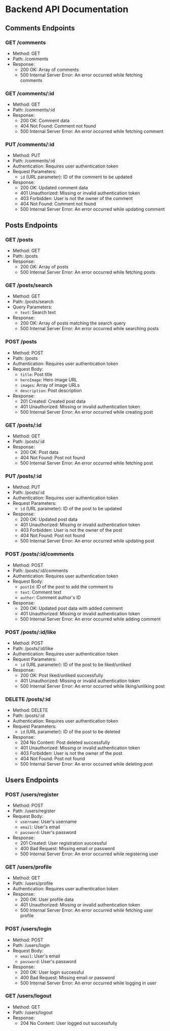 # Backend API Documentation

## Comments Endpoints

### GET /comments

- Method: GET
- Path: /comments
- Response:
  - 200 OK: Array of comments
  - 500 Internal Server Error: An error occurred while fetching comments

### GET /comments/:id

- Method: GET
- Path: /comments/:id
- Response:
  - 200 OK: Comment data
  - 404 Not Found: Comment not found
  - 500 Internal Server Error: An error occurred while fetching comment

### PUT /comments/:id

- Method: PUT
- Path: /comments/:id
- Authentication: Requires user authentication token
- Request Parameters:
  - `id` (URL parameter): ID of the comment to be updated
- Response:
  - 200 OK: Updated comment data
  - 401 Unauthorized: Missing or invalid authentication token
  - 403 Forbidden: User is not the owner of the comment
  - 404 Not Found: Comment not found
  - 500 Internal Server Error: An error occurred while updating comment

## Posts Endpoints

### GET /posts

- Method: GET
- Path: /posts
- Response:
  - 200 OK: Array of posts
  - 500 Internal Server Error: An error occurred while fetching posts

### GET /posts/search

- Method: GET
- Path: /posts/search
- Query Parameters:
  - `text`: Search text
- Response:
  - 200 OK: Array of posts matching the search query
  - 500 Internal Server Error: An error occurred while searching posts

### POST /posts

- Method: POST
- Path: /posts
- Authentication: Requires user authentication token
- Request Body:
  - `title`: Post title
  - `heroImage`: Hero image URL
  - `images`: Array of image URLs
  - `description`: Post description
- Response:
  - 201 Created: Created post data
  - 401 Unauthorized: Missing or invalid authentication token
  - 500 Internal Server Error: An error occurred while creating post

### GET /posts/:id

- Method: GET
- Path: /posts/:id
- Response:
  - 200 OK: Post data
  - 404 Not Found: Post not found
  - 500 Internal Server Error: An error occurred while fetching post

### PUT /posts/:id

- Method: PUT
- Path: /posts/:id
- Authentication: Requires user authentication token
- Request Parameters:
  - `id` (URL parameter): ID of the post to be updated
- Response:
  - 200 OK: Updated post data
  - 401 Unauthorized: Missing or invalid authentication token
  - 403 Forbidden: User is not the owner of the post
  - 404 Not Found: Post not found
  - 500 Internal Server Error: An error occurred while updating post

### POST /posts/:id/comments

- Method: POST
- Path: /posts/:id/comments
- Authentication: Requires user authentication token
- Request Body:
  - `postId`: ID of the post to add the comment to
  - `text`: Comment text
  - `author`: Comment author's ID
- Response:
  - 200 OK: Updated post data with added comment
  - 401 Unauthorized: Missing or invalid authentication token
  - 500 Internal Server Error: An error occurred while adding comment

### POST /posts/:id/like

- Method: POST
- Path: /posts/:id/like
- Authentication: Requires user authentication token
- Request Parameters:
  - `id` (URL parameter): ID of the post to be liked/unliked
- Response:
  - 200 OK: Post liked/unliked successfully
  - 401 Unauthorized: Missing or invalid authentication token
  - 500 Internal Server Error: An error occurred while liking/unliking post

### DELETE /posts/:id

- Method: DELETE
- Path: /posts/:id
- Authentication: Requires user authentication token
- Request Parameters:
  - `id` (URL parameter): ID of the post to be deleted
- Response:
  - 204 No Content: Post deleted successfully
  - 401 Unauthorized: Missing or invalid authentication token
  - 403 Forbidden: User is not the owner of the post
  - 404 Not Found: Post not found
  - 500 Internal Server Error: An error occurred while deleting post

## Users Endpoints

### POST /users/register

- Method: POST
- Path: /users/register
- Request Body:
  - `username`: User's username
  - `email`: User's email
  - `password`: User's password
- Response:
  - 201 Created: User registration successful
  - 400 Bad Request: Missing email or password
  - 500 Internal Server Error: An error occurred while registering user

### GET /users/profile

- Method: GET
- Path: /users/profile
- Authentication: Requires user authentication token
- Response:
  - 200 OK: User profile data
  - 401 Unauthorized: Missing or invalid authentication token
  - 500 Internal Server Error: An error occurred while fetching user profile

### POST /users/login

- Method: POST
- Path: /users/login
- Request Body:
  - `email`: User's email
  - `password`: User's password
- Response:
  - 200 OK: User login successful
  - 400 Bad Request: Missing email or password
  - 500 Internal Server Error: An error occurred while logging in user

### GET /users/logout

- Method: GET
- Path: /users/logout
- Response:
  - 204 No Content: User logged out successfully

